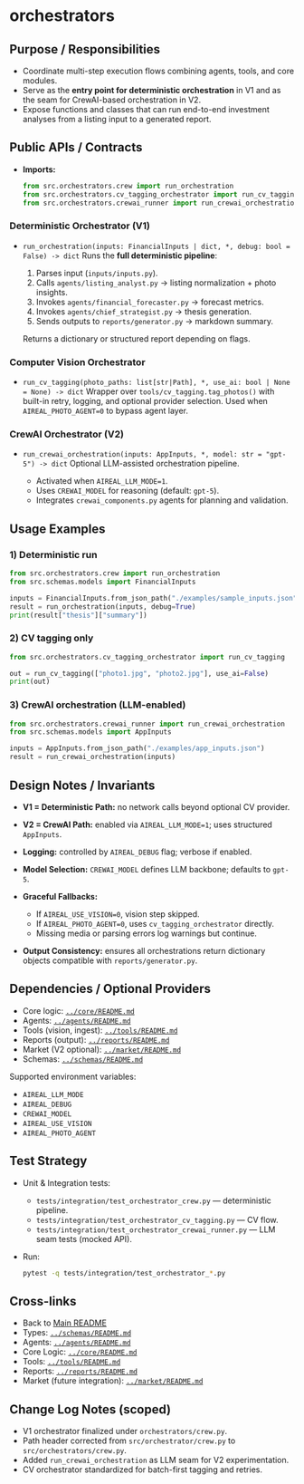 # orchestrators

## Purpose / Responsibilities

* Coordinate multi-step execution flows combining agents, tools, and core modules.
* Serve as the **entry point for deterministic orchestration** in V1 and as the seam for CrewAI-based orchestration in V2.
* Expose functions and classes that can run end-to-end investment analyses from a listing input to a generated report.

## Public APIs / Contracts

* **Imports:**

  ```python
  from src.orchestrators.crew import run_orchestration
  from src.orchestrators.cv_tagging_orchestrator import run_cv_tagging
  from src.orchestrators.crewai_runner import run_crewai_orchestration
  ```

### Deterministic Orchestrator (V1)

* `run_orchestration(inputs: FinancialInputs | dict, *, debug: bool = False) -> dict`
  Runs the **full deterministic pipeline**:

  1. Parses input (`inputs/inputs.py`).
  2. Calls `agents/listing_analyst.py` → listing normalization + photo insights.
  3. Invokes `agents/financial_forecaster.py` → forecast metrics.
  4. Invokes `agents/chief_strategist.py` → thesis generation.
  5. Sends outputs to `reports/generator.py` → markdown summary.

  Returns a dictionary or structured report depending on flags.

### Computer Vision Orchestrator

* `run_cv_tagging(photo_paths: list[str|Path], *, use_ai: bool | None = None) -> dict`
  Wrapper over `tools/cv_tagging.tag_photos()` with built-in retry, logging, and optional provider selection.
  Used when `AIREAL_PHOTO_AGENT=0` to bypass agent layer.

### CrewAI Orchestrator (V2)

* `run_crewai_orchestration(inputs: AppInputs, *, model: str = "gpt-5") -> dict`
  Optional LLM-assisted orchestration pipeline.

  * Activated when `AIREAL_LLM_MODE=1`.
  * Uses `CREWAI_MODEL` for reasoning (default: `gpt-5`).
  * Integrates `crewai_components.py` agents for planning and validation.

## Usage Examples

### 1) Deterministic run

```python
from src.orchestrators.crew import run_orchestration
from src.schemas.models import FinancialInputs

inputs = FinancialInputs.from_json_path("./examples/sample_inputs.json")
result = run_orchestration(inputs, debug=True)
print(result["thesis"]["summary"])
```

### 2) CV tagging only

```python
from src.orchestrators.cv_tagging_orchestrator import run_cv_tagging

out = run_cv_tagging(["photo1.jpg", "photo2.jpg"], use_ai=False)
print(out)
```

### 3) CrewAI orchestration (LLM-enabled)

```python
from src.orchestrators.crewai_runner import run_crewai_orchestration
from src.schemas.models import AppInputs

inputs = AppInputs.from_json_path("./examples/app_inputs.json")
result = run_crewai_orchestration(inputs)
```

## Design Notes / Invariants

* **V1 = Deterministic Path:** no network calls beyond optional CV provider.
* **V2 = CrewAI Path:** enabled via `AIREAL_LLM_MODE=1`; uses structured `AppInputs`.
* **Logging:** controlled by `AIREAL_DEBUG` flag; verbose if enabled.
* **Model Selection:** `CREWAI_MODEL` defines LLM backbone; defaults to `gpt-5`.
* **Graceful Fallbacks:**

  * If `AIREAL_USE_VISION=0`, vision step skipped.
  * If `AIREAL_PHOTO_AGENT=0`, uses `cv_tagging_orchestrator` directly.
  * Missing media or parsing errors log warnings but continue.
* **Output Consistency:** ensures all orchestrations return dictionary objects compatible with `reports/generator.py`.

## Dependencies / Optional Providers

* Core logic: [`../core/README.md`](../core/README.md)
* Agents: [`../agents/README.md`](../agents/README.md)
* Tools (vision, ingest): [`../tools/README.md`](../tools/README.md)
* Reports (output): [`../reports/README.md`](../reports/README.md)
* Market (V2 optional): [`../market/README.md`](../market/README.md)
* Schemas: [`../schemas/README.md`](../schemas/README.md)

Supported environment variables:

* `AIREAL_LLM_MODE`
* `AIREAL_DEBUG`
* `CREWAI_MODEL`
* `AIREAL_USE_VISION`
* `AIREAL_PHOTO_AGENT`

## Test Strategy

* Unit & Integration tests:

  * `tests/integration/test_orchestrator_crew.py` — deterministic pipeline.
  * `tests/integration/test_orchestrator_cv_tagging.py` — CV flow.
  * `tests/integration/test_orchestrator_crewai_runner.py` — LLM seam tests (mocked API).
* Run:

  ```bash
  pytest -q tests/integration/test_orchestrator_*.py
  ```

## Cross-links

* Back to [Main README](../README.md)
* Types: [`../schemas/README.md`](../schemas/README.md)
* Agents: [`../agents/README.md`](../agents/README.md)
* Core Logic: [`../core/README.md`](../core/README.md)
* Tools: [`../tools/README.md`](../tools/README.md)
* Reports: [`../reports/README.md`](../reports/README.md)
* Market (future integration): [`../market/README.md`](../market/README.md)

## Change Log Notes (scoped)

* V1 orchestrator finalized under `orchestrators/crew.py`.
* Path header corrected from `src/orchestrator/crew.py` to `src/orchestrators/crew.py`.
* Added `run_crewai_orchestration` as LLM seam for V2 experimentation.
* CV orchestrator standardized for batch-first tagging and retries.

